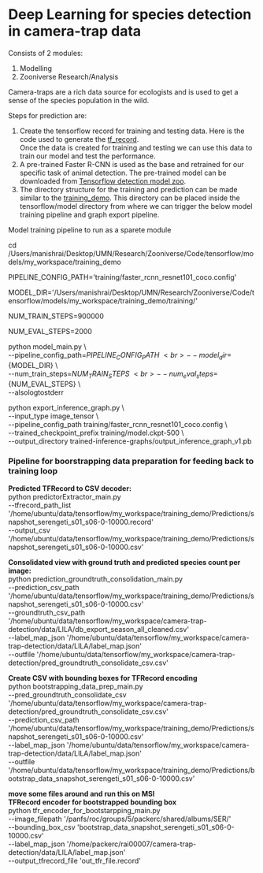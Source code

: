 # Deep Learning for species detection in camera-trap data
Consists of 2 modules:
1. Modelling <br>
2. Zooniverse Research/Analysis <br>

Camera-traps are a rich data source for ecologists and is used to get a sense of the species population in the wild.

Steps for prediction are:
1. Create the tensorflow record for training and testing data. Here is the code used to generate the [tf_record](https://github.com/Manish-rai21bit/camera-trap-detection/blob/master/Data_Model.ipynb). <br>
Once the data is created for training and testing we can use this data to train our model and test the performance.<br>
2. A pre-trained Faster R-CNN is used as the base and retrained for our specific task of animal detection. The pre-trained model can be downloaded from [Tensorflow detection model zoo](https://github.com/tensorflow/models/blob/master/research/object_detection/g3doc/detection_model_zoo.md). <br>
3. The directory structure for the training and prediction can be made similar to the [training_demo](https://github.com/Manish-rai21bit/camera-trap-detection/tree/master/training_demo). This directory can be placed inside the tensorflow/model directory from where we can trigger the below model training pipeline and graph export pipeline. <br>

Model training pipeline to run as a sparete module<br>

cd /Users/manishrai/Desktop/UMN/Research/Zooniverse/Code/tensorflow/models/my_workspace/training_demo <br>

PIPELINE_CONFIG_PATH='training/faster_rcnn_resnet101_coco.config'<br>

MODEL_DIR='/Users/manishrai/Desktop/UMN/Research/Zooniverse/Code/tensorflow/models/my_workspace/training_demo/training/'<br>

NUM_TRAIN_STEPS=900000 <br>

NUM_EVAL_STEPS=2000 <br>

python model_main.py \ <br>
    --pipeline_config_path=${PIPELINE_CONFIG_PATH} \ <br>
    --model_dir=${MODEL_DIR} \ <br>
    --num_train_steps=${NUM_TRAIN_STEPS} \ <br>
    --num_eval_steps=${NUM_EVAL_STEPS} \ <br>
    --alsologtostderr <br>


python export_inference_graph.py \ <br>
    --input_type image_tensor \ <br>
    --pipeline_config_path training/faster_rcnn_resnet101_coco.config \ <br>
    --trained_checkpoint_prefix training/model.ckpt-500 \ <br>
    --output_directory trained-inference-graphs/output_inference_graph_v1.pb <br>



### Pipeline for boorstrapping data preparation for feeding back to training loop
**Predicted TFRecord to CSV decoder:** <br>
python predictorExtractor_main.py \
    --tfrecord_path_list '/home/ubuntu/data/tensorflow/my_workspace/training_demo/Predictions/snapshot_serengeti_s01_s06-0-10000.record' \
    --output_csv '/home/ubuntu/data/tensorflow/my_workspace/training_demo/Predictions/snapshot_serengeti_s01_s06-0-10000.csv'

**Consolidated view with ground truth and predicted species count per image:**<br>
python prediction_groundtruth_consolidation_main.py \
    --prediction_csv_path '/home/ubuntu/data/tensorflow/my_workspace/training_demo/Predictions/snapshot_serengeti_s01_s06-0-10000.csv' \
    --groundtruth_csv_path '/home/ubuntu/data/tensorflow/my_workspace/camera-trap-detection/data/LILA/db_export_season_all_cleaned.csv' \
    --label_map_json '/home/ubuntu/data/tensorflow/my_workspace/camera-trap-detection/data/LILA/label_map.json' \
    --outfile '/home/ubuntu/data/tensorflow/my_workspace/camera-trap-detection/pred_groundtruth_consolidate_csv.csv'

**Create CSV with bounding boxes for TFRecord encoding**<br>
python bootstrapping_data_prep_main.py \
    --pred_groundtruth_consolidate_csv '/home/ubuntu/data/tensorflow/my_workspace/camera-trap-detection/pred_groundtruth_consolidate_csv.csv' \
    --prediction_csv_path '/home/ubuntu/data/tensorflow/my_workspace/training_demo/Predictions/snapshot_serengeti_s01_s06-0-10000.csv' \
    --label_map_json '/home/ubuntu/data/tensorflow/my_workspace/camera-trap-detection/data/LILA/label_map.json' \
    --outfile '/home/ubuntu/data/tensorflow/my_workspace/training_demo/Predictions/bootstrap_data_snapshot_serengeti_s01_s06-0-10000.csv'

**move some files around and run this on MSI** <br>
**TFRecord encoder for bootstrapped bounding box**<br>
python tfr_encoder_for_bootstarpping_main.py \
    --image_filepath '/panfs/roc/groups/5/packerc/shared/albums/SER/' \
    --bounding_box_csv 'bootstrap_data_snapshot_serengeti_s01_s06-0-10000.csv' \
    --label_map_json '/home/packerc/rai00007/camera-trap-detection/data/LILA/label_map.json' \
    --output_tfrecord_file 'out_tfr_file.record'
